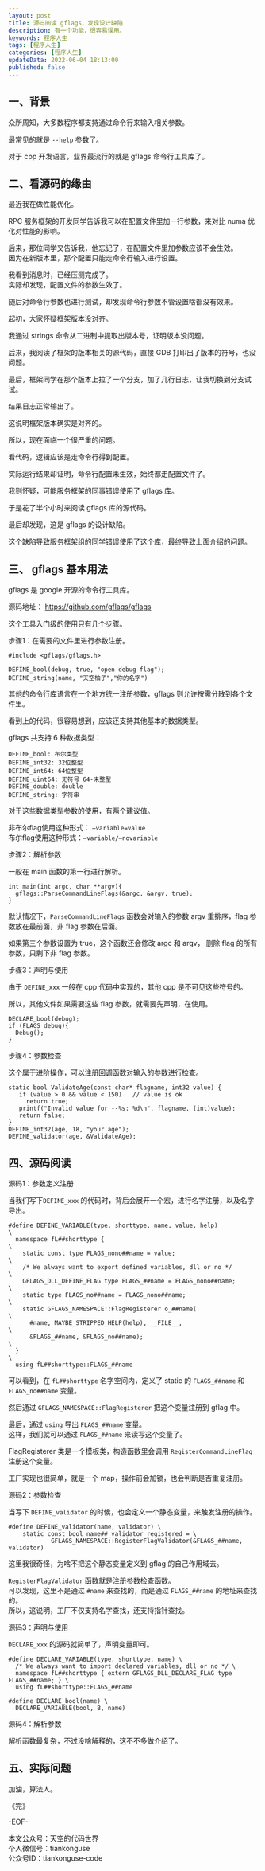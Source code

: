 ```yaml
---   
layout: post  
title: 源码阅读 gflags，发现设计缺陷        
description: 有一个功能，很容易误用。  
keywords: 程序人生  
tags: [程序人生]  
categories: [程序人生]  
updateData: 2022-06-04 18:13:00  
published: false  
---  
```



## 一、背景  


众所周知，大多数程序都支持通过命令行来输入相关参数。  


最常见的就是 `--help` 参数了。  


对于 cpp 开发语言，业界最流行的就是 gflags 命令行工具库了。  


## 二、看源码的缘由


最近我在做性能优化。  


RPC 服务框架的开发同学告诉我可以在配置文件里加一行参数，来对比 numa 优化对性能的影响。  


后来，那位同学又告诉我，他忘记了，在配置文件里加参数应该不会生效。  
因为在新版本里，那个配置只能走命令行输入进行设置。  


我看到消息时，已经压测完成了。  
实际却发现，配置文件的参数生效了。  


随后对命令行参数也进行测试，却发现命令行参数不管设置啥都没有效果。  



起初，大家怀疑框架版本没对齐。  


我通过 strings 命令从二进制中提取出版本号，证明版本没问题。  


后来，我阅读了框架的版本相关的源代码，直接 GDB 打印出了版本的符号，也没问题。  


最后，框架同学在那个版本上拉了一个分支，加了几行日志，让我切换到分支试试。  


结果日志正常输出了。  


这说明框架版本确实是对齐的。  



所以，现在面临一个很严重的问题。  


看代码，逻辑应该是走命令行得到配置。  


实际运行结果却证明，命令行配置未生效，始终都走配置文件了。  



我则怀疑，可能服务框架的同事错误使用了 gflags 库。  


于是花了半个小时来阅读 gflags 库的源代码。  


最后却发现，这是 gflags 的设计缺陷。  


这个缺陷导致服务框架组的同学错误使用了这个库，最终导致上面介绍的问题。  



## 三、 gflags 基本用法



gflags 是 google 开源的命令行工具库。  



源码地址： https://github.com/gflags/gflags  



这个工具入门级的使用只有几个步骤。  



步骤1：在需要的文件里进行参数注册。  


```
#include <gflags/gflags.h>

DEFINE_bool(debug, true, "open debug flag");
DEFINE_string(name, "天空柚子","你的名字")
```


其他的命令行库语言在一个地方统一注册参数，gflags 则允许按需分散到各个文件里。




看到上的代码，很容易想到，应该还支持其他基本的数据类型。  



gflags 共支持 6 种数据类型：  


```
DEFINE_bool: 布尔类型
DEFINE_int32: 32位整型
DEFINE_int64: 64位整型
DEFINE_uint64: 无符号 64-未整型
DEFINE_double: double
DEFINE_string: 字符串
```


对于这些数据类型参数的使用，有两个建议值。  


非布尔flag使用这种形式： `–variable=value`  
布尔flag使用这种形式：`–variable/–novariable`  



步骤2：解析参数  



一般在 main 函数的第一行进行解析。



```
int main(int argc, char **argv){
  gflags::ParseCommandLineFlags(&argc, &argv, true);
}
```


默认情况下，`ParseCommandLineFlags` 函数会对输入的参数 argv 重排序，flag 参数放在最前面，非 flag 参数在后面。  


如果第三个参数设置为 true，这个函数还会修改 argc 和 argv， 删除 flag 的所有参数，只剩下非 flag 参数。  



步骤3：声明与使用  


由于 `DEFINE_xxx` 一般在 cpp 代码中实现的，其他 cpp 是不可见这些符号的。  


所以，其他文件如果需要这些 flag 参数，就需要先声明，在使用。  


```
DECLARE_bool(debug);
if (FLAGS_debug){
  Debug(); 
}
```


步骤4：参数检查  


这个属于进阶操作，可以注册回调函数对输入的参数进行检查。


```
static bool ValidateAge(const char* flagname, int32 value) {
   if (value > 0 && value < 150)   // value is ok
     return true;
   printf("Invalid value for --%s: %d\n", flagname, (int)value);
   return false;
}
DEFINE_int32(age, 18, "your age");
DEFINE_validator(age, &ValidateAge);
```


## 四、源码阅读  


源码1：参数定义注册  


当我们写下`DEFINE_xxx` 的代码时，背后会展开一个宏，进行名字注册，以及名字导出。  


```
#define DEFINE_VARIABLE(type, shorttype, name, value, help)             \
  namespace fL##shorttype {                                             \
    static const type FLAGS_nono##name = value;                         \
    /* We always want to export defined variables, dll or no */         \
    GFLAGS_DLL_DEFINE_FLAG type FLAGS_##name = FLAGS_nono##name;        \
    static type FLAGS_no##name = FLAGS_nono##name;                      \
    static GFLAGS_NAMESPACE::FlagRegisterer o_##name(                   \
      #name, MAYBE_STRIPPED_HELP(help), __FILE__,                       \
      &FLAGS_##name, &FLAGS_no##name);                                  \
  }                                                                     \
  using fL##shorttype::FLAGS_##name
```


可以看到，在 `fL##shorttype` 名字空间内，定义了 static 的 `FLAGS_##name` 和 `FLAGS_no##name` 变量。  


然后通过 `GFLAGS_NAMESPACE::FlagRegisterer` 把这个变量注册到 gflag 中。  


最后，通过 `using` 导出 `FLAGS_##name` 变量。  
这样，我们就可以通过 `FLAGS_##name` 来读写这个变量了。  


FlagRegisterer 类是一个模板类，构造函数里会调用 `RegisterCommandLineFlag` 注册这个变量。  


工厂实现也很简单，就是一个 map，操作前会加锁，也会判断是否重复注册。  



源码2：参数检查  


当写下 `DEFINE_validator` 的时候，也会定义一个静态变量，来触发注册的操作。  


```
#define DEFINE_validator(name, validator) \
    static const bool name##_validator_registered = \
            GFLAGS_NAMESPACE::RegisterFlagValidator(&FLAGS_##name, validator)
```


这里我很奇怪，为啥不把这个静态变量定义到 gflag 的自己作用域去。  


`RegisterFlagValidator` 函数就是注册参数检查函数。  
可以发现，这里不是通过 `#name` 来查找的，而是通过 `FLAGS_##name` 的地址来查找的。  
所以，这说明，工厂不仅支持名字查找，还支持指针查找。  


源码3：声明与使用


`DECLARE_xxx` 的源码就简单了，声明变量即可。  


```
#define DECLARE_VARIABLE(type, shorttype, name) \
  /* We always want to import declared variables, dll or no */ \
  namespace fL##shorttype { extern GFLAGS_DLL_DECLARE_FLAG type FLAGS_##name; } \
  using fL##shorttype::FLAGS_##name

#define DECLARE_bool(name) \
  DECLARE_VARIABLE(bool, B, name)
```


源码4：解析参数  


解析函数最复杂，不过没啥解释的，这不不多做介绍了。  


## 五、实际问题  








加油，算法人。  


《完》  


-EOF-  



本文公众号：天空的代码世界  
个人微信号：tiankonguse  
公众号ID：tiankonguse-code  
  

